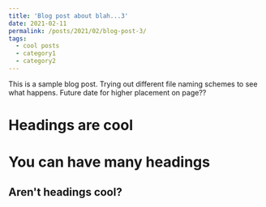 ```yaml
---
title: 'Blog post about blah...3'
date: 2021-02-11
permalink: /posts/2021/02/blog-post-3/
tags:
  - cool posts
  - category1
  - category2
---
```


This is a sample blog post. Trying out different file naming schemes to see what happens. Future date for higher placement on page??


Headings are cool
======


You can have many headings
======

Aren't headings cool?
------

